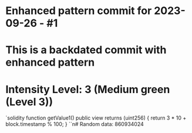 ﻿# Enhanced pattern commit for 2023-09-26 - #1
# This is a backdated commit with enhanced pattern
# Intensity Level: 3 (Medium green (Level 3))
`solidity
function getValue1() public view returns (uint256) {
    return 3 * 10 + block.timestamp % 100;
}
``n# Random data: 860934024


